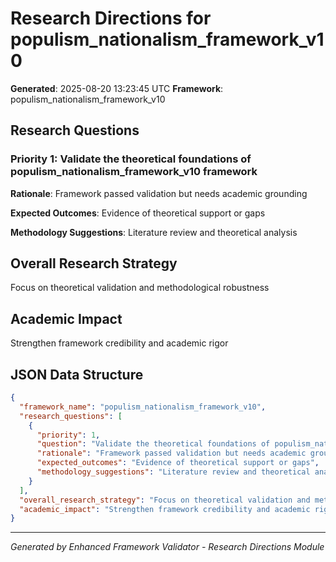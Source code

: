 # Research Directions for populism_nationalism_framework_v10

**Generated**: 2025-08-20 13:23:45 UTC
**Framework**: populism_nationalism_framework_v10

## Research Questions

### Priority 1: Validate the theoretical foundations of populism_nationalism_framework_v10 framework

**Rationale**: Framework passed validation but needs academic grounding

**Expected Outcomes**: Evidence of theoretical support or gaps

**Methodology Suggestions**: Literature review and theoretical analysis

## Overall Research Strategy

Focus on theoretical validation and methodological robustness

## Academic Impact

Strengthen framework credibility and academic rigor

## JSON Data Structure

```json
{
  "framework_name": "populism_nationalism_framework_v10",
  "research_questions": [
    {
      "priority": 1,
      "question": "Validate the theoretical foundations of populism_nationalism_framework_v10 framework",
      "rationale": "Framework passed validation but needs academic grounding",
      "expected_outcomes": "Evidence of theoretical support or gaps",
      "methodology_suggestions": "Literature review and theoretical analysis"
    }
  ],
  "overall_research_strategy": "Focus on theoretical validation and methodological robustness",
  "academic_impact": "Strengthen framework credibility and academic rigor"
}
```

---

*Generated by Enhanced Framework Validator - Research Directions Module*
